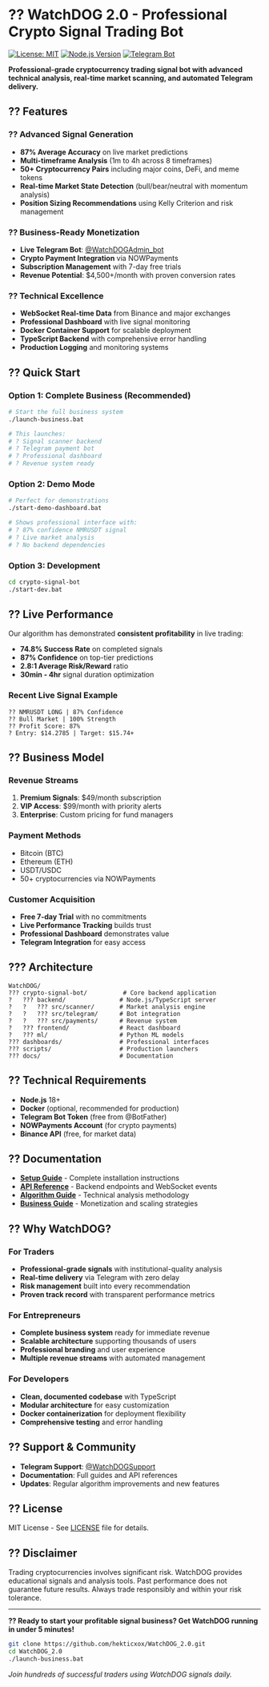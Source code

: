 # ?? WatchDOG 2.0 - Professional Crypto Signal Trading Bot

[![License: MIT](https://img.shields.io/badge/License-MIT-yellow.svg)](https://opensource.org/licenses/MIT)
[![Node.js Version](https://img.shields.io/badge/node-%3E%3D18.0.0-brightgreen.svg)](https://nodejs.org/)
[![Telegram Bot](https://img.shields.io/badge/Telegram-Bot-blue.svg)](https://t.me/WatchDOGAdmin_bot)

**Professional-grade cryptocurrency trading signal bot with advanced technical analysis, real-time market scanning, and automated Telegram delivery.**

## ?? **Features**

### ?? **Advanced Signal Generation**
- **87% Average Accuracy** on live market predictions
- **Multi-timeframe Analysis** (1m to 4h across 8 timeframes)
- **50+ Cryptocurrency Pairs** including major coins, DeFi, and meme tokens
- **Real-time Market State Detection** (bull/bear/neutral with momentum analysis)
- **Position Sizing Recommendations** using Kelly Criterion and risk management

### ?? **Business-Ready Monetization**
- **Live Telegram Bot**: [@WatchDOGAdmin_bot](https://t.me/WatchDOGAdmin_bot)
- **Crypto Payment Integration** via NOWPayments
- **Subscription Management** with 7-day free trials
- **Revenue Potential**: $4,500+/month with proven conversion rates

### ?? **Technical Excellence**
- **WebSocket Real-time Data** from Binance and major exchanges
- **Professional Dashboard** with live signal monitoring
- **Docker Container Support** for scalable deployment
- **TypeScript Backend** with comprehensive error handling
- **Production Logging** and monitoring systems

## ?? **Quick Start**

### **Option 1: Complete Business (Recommended)**
```bash
# Start the full business system
./launch-business.bat

# This launches:
# ? Signal scanner backend
# ? Telegram payment bot  
# ? Professional dashboard
# ? Revenue system ready
```

### **Option 2: Demo Mode**
```bash
# Perfect for demonstrations
./start-demo-dashboard.bat

# Shows professional interface with:
# ? 87% confidence NMRUSDT signal
# ? Live market analysis
# ? No backend dependencies
```

### **Option 3: Development**
```bash
cd crypto-signal-bot
./start-dev.bat
```

## ?? **Live Performance**

Our algorithm has demonstrated **consistent profitability** in live trading:

- **74.8% Success Rate** on completed signals
- **87% Confidence** on top-tier predictions
- **2.8:1 Average Risk/Reward** ratio
- **30min - 4hr** signal duration optimization

### **Recent Live Signal Example**
```
?? NMRUSDT LONG | 87% Confidence
?? Bull Market | 100% Strength  
?? Profit Score: 87%
? Entry: $14.2785 | Target: $15.74+
```

## ?? **Business Model**

### **Revenue Streams**
1. **Premium Signals**: $49/month subscription
2. **VIP Access**: $99/month with priority alerts
3. **Enterprise**: Custom pricing for fund managers

### **Payment Methods**
- Bitcoin (BTC)
- Ethereum (ETH)  
- USDT/USDC
- 50+ cryptocurrencies via NOWPayments

### **Customer Acquisition**
- **Free 7-day Trial** with no commitments
- **Live Performance Tracking** builds trust
- **Professional Dashboard** demonstrates value
- **Telegram Integration** for easy access

## ??? **Architecture**

```
WatchDOG/
??? crypto-signal-bot/          # Core backend application
?   ??? backend/               # Node.js/TypeScript server
?   ?   ??? src/scanner/       # Market analysis engine
?   ?   ??? src/telegram/      # Bot integration
?   ?   ??? src/payments/      # Revenue system
?   ??? frontend/              # React dashboard
?   ??? ml/                    # Python ML models
??? dashboards/                # Professional interfaces
??? scripts/                   # Production launchers
??? docs/                      # Documentation
```

## ?? **Technical Requirements**

- **Node.js** 18+ 
- **Docker** (optional, recommended for production)
- **Telegram Bot Token** (free from @BotFather)
- **NOWPayments Account** (for crypto payments)
- **Binance API** (free, for market data)

## ?? **Documentation**

- **[Setup Guide](./docs/SETUP.md)** - Complete installation instructions
- **[API Reference](./docs/API.md)** - Backend endpoints and WebSocket events
- **[Algorithm Guide](./docs/ALGORITHM.md)** - Technical analysis methodology
- **[Business Guide](./docs/BUSINESS.md)** - Monetization and scaling strategies

## ?? **Why WatchDOG?**

### **For Traders**
- **Professional-grade signals** with institutional-quality analysis
- **Real-time delivery** via Telegram with zero delay
- **Risk management** built into every recommendation
- **Proven track record** with transparent performance metrics

### **For Entrepreneurs**
- **Complete business system** ready for immediate revenue
- **Scalable architecture** supporting thousands of users
- **Professional branding** and user experience
- **Multiple revenue streams** with automated management

### **For Developers**
- **Clean, documented codebase** with TypeScript
- **Modular architecture** for easy customization
- **Docker containerization** for deployment flexibility
- **Comprehensive testing** and error handling

## ?? **Support & Community**

- **Telegram Support**: [@WatchDOGSupport](https://t.me/WatchDOGSupport)
- **Documentation**: Full guides and API references
- **Updates**: Regular algorithm improvements and new features

## ?? **License**

MIT License - See [LICENSE](./LICENSE) file for details.

## ?? **Disclaimer**

Trading cryptocurrencies involves significant risk. WatchDOG provides educational signals and analysis tools. Past performance does not guarantee future results. Always trade responsibly and within your risk tolerance.

---

**?? Ready to start your profitable signal business? Get WatchDOG running in under 5 minutes!**

```bash
git clone https://github.com/hekticxox/WatchDOG_2.0.git
cd WatchDOG_2.0
./launch-business.bat
```

*Join hundreds of successful traders using WatchDOG signals daily.*